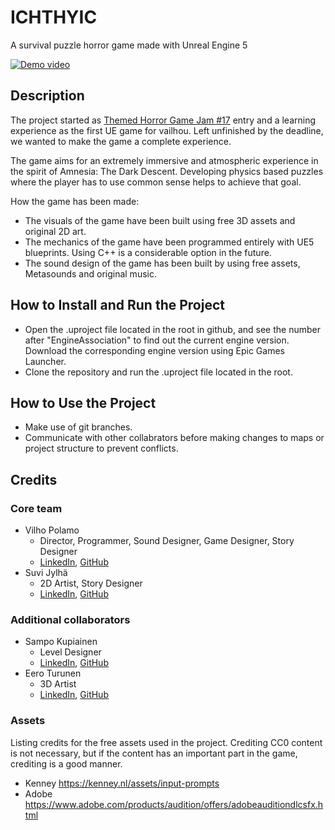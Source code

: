 # ICHTHYIC
A survival puzzle horror game made with Unreal Engine 5

[![Demo video](https://img.youtube.com/vi/tpm9ypPpjA8/0.jpg)](https://www.youtube.com/watch?v=tpm9ypPpjA8)

## Description
The project started as [Themed Horror Game Jam #17](https://itch.io/jam/themed-horror-game-jam-17) entry and a learning experience as the first UE game for vailhou. Left unfinished by the deadline, we wanted to make the game a complete experience.

The game aims for an extremely immersive and atmospheric experience in the spirit of Amnesia: The Dark Descent. Developing physics based puzzles where the player has to use common sense helps to achieve that goal.

How the game has been made:
- The visuals of the game have been built using free 3D assets and original 2D art.
- The mechanics of the game have been programmed entirely with UE5 blueprints. Using C++ is a considerable option in the future.
- The sound design of the game has been built by using free assets, Metasounds and original music.

## How to Install and Run the Project
- Open the .uproject file located in the root in github, and see the number after "EngineAssociation" to find out the current engine version. Download the corresponding engine version using Epic Games Launcher.
- Clone the repository and run the .uproject file located in the root.

## How to Use the Project
- Make use of git branches.
- Communicate with other collabrators before making changes to maps or project structure to prevent conflicts.

## Credits
### Core team
- Vilho Polamo
  - Director, Programmer, Sound Designer, Game Designer, Story Designer
  - [LinkedIn](https://www.linkedin.com/in/vilho-polamo/), [GitHub](https://github.com/Vailhou)
- Suvi Jylhä
  - 2D Artist, Story Designer
  - [LinkedIn](https://www.linkedin.com/in/suvijjylha/), [GitHub](https://github.com/suvijj)
### Additional collaborators
- Sampo Kupiainen
  - Level Designer
  - [LinkedIn](https://www.linkedin.com/in/sampo-kupiainen/), [GitHub](https://github.com/SJJK-Himself)
- Eero Turunen
  - 3D Artist
  - [LinkedIn](https://www.linkedin.com/in/eero-turunen/), [GitHub](https://github.com/tu0ni)

### Assets
Listing credits for the free assets used in the project. Crediting CC0 content is not necessary, but if the content has an important part in the game, crediting is a good manner.
- Kenney  https://kenney.nl/assets/input-prompts
- Adobe  https://www.adobe.com/products/audition/offers/adobeauditiondlcsfx.html
